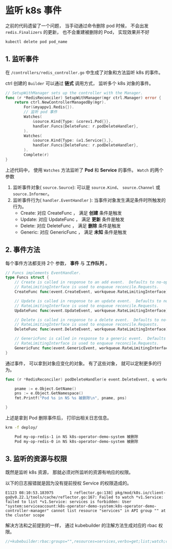 # 监听 k8s 事件

之前的代码遗留了一个问题， 当手动通过命令删除 pod 时候， 不会出发 `redis.Finalizers` 的更新， 也不会重建被删除的 Pod， 实现效果并不好

```bash
kubectl delete pod pod_name
```

## 1. 监听事件

在 `/controllers/redis_controller.go` 中生成了对象和方法监听 k8s 的事件。

ctrl 创建的 `Builder` 可以通过 **链式** 调用方式， 监听多个 k8s 对象的事件。

```go
// SetupWithManager sets up the controller with the Manager.
func (r *RedisReconciler) SetupWithManager(mgr ctrl.Manager) error {
	return ctrl.NewControllerManagedBy(mgr).
		For(&myappv1.Redis{}).
		// 监听 pod 事件
		Watches(
			&source.Kind{Type: &corev1.Pod{}},
			handler.Funcs{DeleteFunc: r.podDeleteHandler},
		).
		Watches(
			&source.Kind{Type: &v1.Service{},},
			handler.Funcs{DeleteFunc: r.podDeleteHandler},
		).
		Complete(r)
}
```

上述代码中， 使用 `Watches` 方法监听了 **Pod** 和 **Service** 的事件。 `Watch` 的两个参数

1. 监听事件对象( `source.Source`): 可以是 `source.Kind`、 `source.Channel` 或 `source.Informer`。
2. 监听事件行为( `handler.EventHandler` ): 当事件对象发生满足条件时所触发的行为。
    + Create: 对应 CreateFunc ， 满足 **创建** 条件是触发
    + Update: 对应 UpdateFunc ， 满足 **更新** 条件是触发
    + Delete: 对应 DeleteFunc ， 满足 **删除** 条件是触发
    + Generic: 对应 GenericFunc ， 满足 **未知** 条件是触发

## 2. 事件方法

每个事件方法都支持 2个 参数， **事件** 与 **工作队列** 。

```go
// Funcs implements EventHandler.
type Funcs struct {
	// Create is called in response to an add event.  Defaults to no-op.
	// RateLimitingInterface is used to enqueue reconcile.Requests.
	CreateFunc func(event.CreateEvent, workqueue.RateLimitingInterface)

	// Update is called in response to an update event.  Defaults to no-op.
	// RateLimitingInterface is used to enqueue reconcile.Requests.
	UpdateFunc func(event.UpdateEvent, workqueue.RateLimitingInterface)

	// Delete is called in response to a delete event.  Defaults to no-op.
	// RateLimitingInterface is used to enqueue reconcile.Requests.
	DeleteFunc func(event.DeleteEvent, workqueue.RateLimitingInterface)

	// GenericFunc is called in response to a generic event.  Defaults to no-op.
	// RateLimitingInterface is used to enqueue reconcile.Requests.
	GenericFunc func(event.GenericEvent, workqueue.RateLimitingInterface)
}
```

通过事件， 可以拿到对象应变化的对象。 有了这些对象， 就可以定制更多的行为。

```go
func (r *RedisReconciler) podDeleteHandler(e event.DeleteEvent, q workqueue.RateLimitingInterface) {

	pname := e.Object.GetName()
	pns := e.Object.GetNamespace()
	fmt.Printf("Pod %s in NS %s 被删除\n", pname, pns)

}
```

上述是拿到 Pod 删除事件后， 打印出相关日志信息。

```bash
krm -f deploy/

    Pod my-op-redis-1 in NS k8s-operator-demo-system 被删除
    Pod my-op-redis-0 in NS k8s-operator-demo-system 被删除
```

## 3. 监听的资源与权限

既然是监听 k8s 资源， 那就必须对所监听的资源有响应的权限。

以下的日志报错就是因为没有提前授权 Service 的权限造成的。

```log
E1123 08:10:53.183975       1 reflector.go:138] pkg/mod/k8s.io/client-go@v0.22.1/tools/cache/reflector.go:167: Failed to watch *v1.Service: failed to list *v1.Service: services is forbidden: User "system:serviceaccount:k8s-operator-demo-system:k8s-operator-demo-controller-manager" cannot list resource "services" in API group "" at the cluster scope
```

解决方法和之前提到的一样， 通过 kubebuilder 的注解方法生成对应的 rbac 权限。

```go
//+kubebuilder:rbac:groups="",resources=services,verbs=get;list;watch;create;update;patch;delete
```